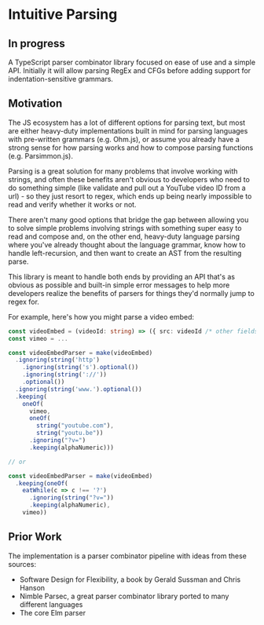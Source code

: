 # Intuitive Parsing

## In progress

A TypeScript parser combinator library focused on ease of use and a simple API.
Initially it will allow parsing RegEx and CFGs before adding support for
indentation-sensitive grammars.

## Motivation

The JS ecosystem has a lot of different options for parsing text, but most are
either heavy-duty implementations built in mind for parsing languages with
pre-written grammars (e.g. Ohm.js), or assume you already have a strong sense
for how parsing works and how to compose parsing functions (e.g. Parsimmon.js).

Parsing is a great solution for many problems that involve working with strings,
and often these benefits aren't obvious to developers who need to do something
simple (like validate and pull out a YouTube video ID from a url) - so they just
resort to regex, which ends up being nearly impossible to read and verify
whether it works or not.

There aren't many good options that bridge the gap between allowing you to solve
simple problems involving strings with something super easy to read and compose
and, on the other end, heavy-duty language parsing where you've already thought
about the language grammar, know how to handle left-recursion, and then want to
create an AST from the resulting parse.

This library is meant to handle both ends by providing an API that's as obvious
as possible and built-in simple error messages to help more developers realize
the benefits of parsers for things they'd normally jump to regex for.

For example, here's how you might parse a video embed:

```typescript
const videoEmbed = (videoId: string) => ({ src: videoId /* other fields */ })
const vimeo = ...

const videoEmbedParser = make(videoEmbed)
  .ignoring(string('http')
    .ignoring(string('s').optional())
    .ignoring(string('://'))
    .optional())
  .ignoring(string('www.').optional())
  .keeping(
    oneOf(
      vimeo,
      oneOf(
        string("youtube.com"),
        string("youtu.be"))
      .ignoring("?v=")
      .keeping(alphaNumeric)))

// or

const videoEmbedParser = make(videoEmbed)
  .keeping(oneOf(
    eatWhile(c => c !== '?')
      .ignoring(string("?v="))
      .keeping(alphaNumeric),
    vimeo))

```

## Prior Work

The implementation is a parser combinator pipeline with ideas from these
sources:

- Software Design for Flexibility, a book by Gerald Sussman and Chris Hanson
- Nimble Parsec, a great parser combinator library ported to many different
  languages
- The core Elm parser
